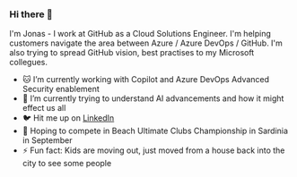 ### Hi there 👋

I'm Jonas - I work at GitHub as a Cloud Solutions Engineer. I'm helping customers navigate the area between Azure / Azure DevOps / GitHub. I'm also trying to spread GitHub vision, best practises to my Microsoft collegues.    

- 🐱 I’m currently working with Copilot and Azure DevOps Advanced Security enablement  
- 🌱 I’m currently trying to understand AI advancements and how it might effect us all 
- 🐦 Hit me up on [LinkedIn](https://www.linkedin.com/in/jonas-helin-ab014114/)
- 🥏 Hoping to compete in Beach Ultimate Clubs Championship in Sardinia in September
- ⚡ Fun fact: Kids are moving out, just moved from a house back into the city to see some people 

<!--
**Jfhelin/jfhelin** is a ✨ _special_ ✨ repository because its `README.md` (this file) appears on your GitHub profile.

Here are some ideas to get you started:

- 🔭 I’m currently working on ...
- 🌱 I’m currently learning ...
- 👯 I’m looking to collaborate on ...
- 🤔 I’m looking for help with ...
- 💬 Ask me about ...
- 📫 How to reach me: ...
- 😄 Pronouns: ...
- ⚡ Fun fact: ...
-->
